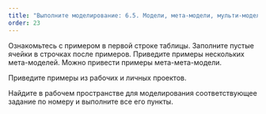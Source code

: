```yaml
---
title: "Выполните моделирование: 6.5. Модели, мета-модели, мульти-модели, мега-модели"
order: 23
---
```




Ознакомьтесь с примером в первой строке таблицы. Заполните пустые ячейки в строчках после примеров. Приведите примеры нескольких мета-моделей. Можно привести примеры мета-мета-модели.

Приведите примеры из рабочих и личных проектов.

Найдите в рабочем пространстве для моделирования соответствующее задание по номеру и выполните все его пункты.

